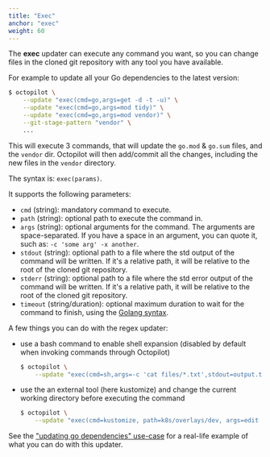 ```yaml
---
title: "Exec"
anchor: "exec"
weight: 60
---
```


The **exec** updater can execute any command you want, so you can change files in the cloned git repository with any tool you have available.

For example to update all your Go dependencies to the latest version:

```bash
$ octopilot \
    --update "exec(cmd=go,args=get -d -t -u)" \
    --update "exec(cmd=go,args=mod tidy)" \
    --update "exec(cmd=go,args=mod vendor)" \
    --git-stage-pattern "vendor" \
    ...
```

This will execute 3 commands, that will update the `go.mod` & `go.sum` files, and the `vendor` dir. Octopilot will then add/commit all the changes, including the new files in the `vendor` directory.

The syntax is: `exec(params)`.

It supports the following parameters:

- `cmd` (string): mandatory command to execute.
- `path` (string): optional path to execute the command in.
- `args` (string): optional arguments for the command. The arguments are space-separated. If you have a space in an argument, you can quote it, such as: `-c 'some arg' -x another`.
- `stdout` (string): optional path to a file where the std output of the command will be written. If it's a relative path, it will be relative to the root of the cloned git repository.
- `stderr` (string): optional path to a file where the std error output of the command will be written. If it's a relative path, it will be relative to the root of the cloned git repository.
- `timeout` (string/duration): optional maximum duration to wait for the command to finish, using the [Golang syntax](https://golang.org/pkg/time/#ParseDuration).

A few things you can do with the regex updater:

- use a bash command to enable shell expansion (disabled by default when invoking commands through Octopilot)
    ```bash
    $ octopilot \
        --update "exec(cmd=sh,args=-c 'cat files/*.txt',stdout=output.txt)"
    ```

- use the an external tool (here kustomize) and change the current working directory before executing the command
    ```bash
    $ octopilot \
        --update "exec(cmd=kustomize, path=k8s/overlays/dev, args=edit set image containername=registry.tld/repo/image:newtag)"
    ```

See the ["updating go dependencies" use-case](#use-case-go-deps) for a real-life example of what you can do with this updater.
